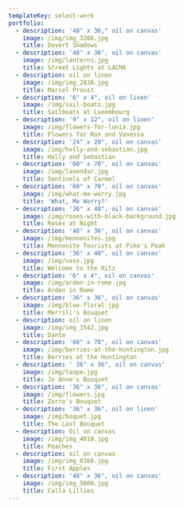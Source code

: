 ```yaml
---
templateKey: select-work
portfolio:
  - description: '48" x 36," oil on canvas'
    image: /img/img_3266.jpg
    title: Desert Shadows
  - description: '48" x 36", oil on canvas'
    image: /img/lanterns.jpg
    title: Street Lights at LACMA
  - description: oil on linen
    image: /img/img_2838.jpg
    title: Marcel Proust
  - description: '6" x 4", oil on linen'
    image: /img/sail-boats.jpg
    title: Sailboats at Luxembourg
  - description: '9" x 12", oil on linen'
    image: /img/flowers-for-lunia.jpg
    title: Flowers for Ron and Vanessa
  - description: '24" x 20", oil on canvas'
    image: /img/holly-and-sebastian.jpg
    title: Holly and Sebastian
  - description: '60" x 70", oil on canvas'
    image: /img/lavendar.jpg
    title: Sentinels of Carmel
  - description: '60" x 70", oil on canvas'
    image: /img/what-me-worry.jpg
    title: 'What, Me Worry?'
  - description: '36" x 48", oil on canvas'
    image: /img/roses-with-black-background.jpg
    title: Roses at Night
  - description: '48" x 36", oil on canvas'
    image: /img/mennonites.jpg
    title: Mennonite Tourists at Pike's Peak
  - description: '36" x 48", oil on canvas'
    image: /img/vase.jpg
    title: Welcome to the Ritz
  - description: '6" x 4", oil on canvas'
    image: /img/arden-in-rome.jpg
    title: Arden in Rome
  - description: '36" x 36", oil on canvas'
    image: /img/blue-floral.jpg
    title: Merrill's Bouquet
  - description: oil on linen
    image: /img/img_1542.jpg
    title: Dante
  - description: '60" x 70", oil on canvas'
    image: /img/berries-at-the-huntington.jpg
    title: Berries at the Huntington
  - description: ' 36" x 36", oil on canvas'
    image: /img/taupe.jpg
    title: Jo Anne's Bouquet
  - description: '36" x 36", oil on canvas'
    image: /img/flowers.jpg
    title: Zorro's Bouquet
  - description: '36" x 36", oil on linen'
    image: /img/boquet.jpg
    title: The Last Bouquet
  - description: Oil on canvas
    image: /img/img_4010.jpg
    title: Peaches
  - description: oil on canvas
    image: /img/img_8368.jpg
    title: First Apples
  - description: '48" x 36", oil on canvas'
    image: /img/img_5000.jpg
    title: Calla Lillies
---
```


